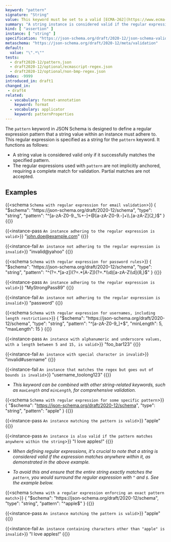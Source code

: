 ```yaml
---
keyword: "pattern"
signature: "String"
value: This keyword must be set to a valid [ECMA-262](https://www.ecma-international.org/publications-and-standards/standards/ecma-262/) regular expression
summary: "A string instance is considered valid if the regular expression matches the instance successfully."
kind: [ "assertion" ]
instance: [ "string" ]
specification: "https://json-schema.org/draft/2020-12/json-schema-validation.html#section-6.3.3"
metaschema: "https://json-schema.org/draft/2020-12/meta/validation"
default:
  value: "\".*\""
tests:
  - draft2020-12/pattern.json
  - draft2020-12/optional/ecmascript-regex.json
  - draft2020-12/optional/non-bmp-regex.json
index: -9999
introduced_in: draft1
changed_in:
 - draft4
related:
  - vocabulary: format-annotation
    keyword: format
  - vocabulary: applicator
    keyword: patternProperties
---
```


The `pattern` keyword in JSON Schema is designed to define a regular expression pattern that a string value within an instance must adhere to. This regular expression is specified as a string for the `pattern` keyword. It functions as follows:

*  A string value is considered valid only if it successfully matches the specified pattern.
* The regular expressions used with `pattern` are not implicitly anchored, requiring a complete match for validation. Partial matches are not accepted.

## Examples

{{<schema `Schema with regular expression for email validation`>}}
{
  "$schema": "https://json-schema.org/draft/2020-12/schema",
  "type": "string",
  "pattern": "^[a-zA-Z0-9._%+-]+@[a-zA-Z0-9.-]+\\.[a-zA-Z]{2,}$"
}
{{</schema>}}

{{<instance-pass `An instance adhering to the regular expression is valid`>}}
"john.doe@example.com"
{{</instance-pass>}}

{{<instance-fail `An instance not adhering to the regular expression is invalid`>}}
"invalid@yahoo"
{{</instance-fail>}}

{{<schema `Schema with regular expression for password rules`>}}
{
  "$schema": "https://json-schema.org/draft/2020-12/schema",
  "type": "string",
  "pattern": "^(?=.*[a-z])(?=.*[A-Z])(?=.*\\d)[a-zA-Z\\d]{8,}$"
}
{{</schema>}}

{{<instance-pass `An instance adhering to the regular expression is valid`>}}
"MyStrongPass89"
{{</instance-pass>}}

{{<instance-fail `An instance not adhering to the regular expression is invalid`>}}
"password"
{{</instance-fail>}}

{{<schema `Schema with regular expression for usernames, including length restrictions`>}}
{
  "$schema": "https://json-schema.org/draft/2020-12/schema",
  "type": "string",
  "pattern": "^[a-zA-Z0-9_]+$",
  "minLength": 5,
  "maxLength": 15
}
{{</schema>}}

{{<instance-pass `An instance with alphanumeric and underscore values, with a length between 5 and 15, is valid`>}}
"foo_bar123"
{{</instance-pass>}}

{{<instance-fail `An instance with special character in invalid`>}}
"invalid#username"
{{</instance-fail>}}

{{<instance-fail `An instance that matches the regex but goes out of bounds is invalid`>}}
"username_toolong123"
{{</instance-fail>}}
- _This keyword can be combined with other string-related keywords, such as `maxLength` and `minLength`, for comprehensive validation._

{{<schema `Schema with regular expression for some specific pattern`>}}
{
  "$schema": "https://json-schema.org/draft/2020-12/schema",
  "type": "string",
  "pattern": "apple"
}
{{</schema>}}

{{<instance-pass `An instance matching the pattern is valid`>}}
"apple"
{{</instance-pass>}}

{{<instance-pass `An instance is also valid if the pattern matches anywhere within the string`>}}
"I love apples!"
{{</instance-pass>}}

- _When defining regular expressions, it's crucial to note that a string is considered valid if the expression matches anywhere within it, as demonstrated in the above example._

- _To avoid this and ensure that the entire string exactly matches the `pattern`, you would surround the regular expression with `^` and `$`. See the example below._

{{<schema `Schema with a regular expression enforcing an exact pattern match`>}}
{
  "$schema": "https://json-schema.org/draft/2020-12/schema",
  "type": "string",
  "pattern": "^apple$"
}
{{</schema>}}

{{<instance-pass `An instance matching the pattern is valid`>}}
"apple"
{{</instance-pass>}}

{{<instance-fail `An instance containing characters other than "apple" is invalid`>}}
"I love apples!"
{{</instance-fail>}}
